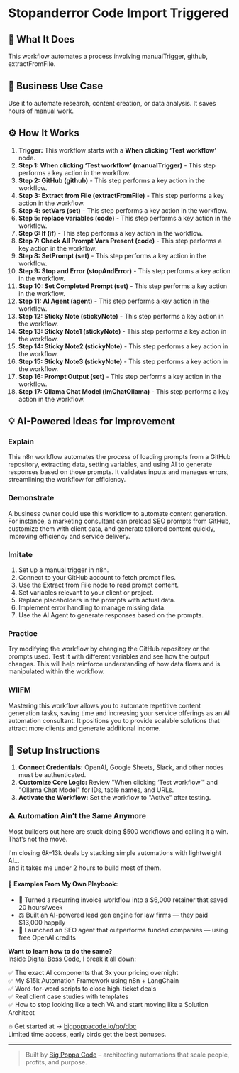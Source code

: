 # Stopanderror Code Import Triggered

## 🚀 What It Does
This workflow automates a process involving manualTrigger, github, extractFromFile.

## 💼 Business Use Case
Use it to automate research, content creation, or data analysis. It saves hours of manual work.

## ⚙️ How It Works
1.  **Trigger:** This workflow starts with a **When clicking ‘Test workflow’** node.
2. **Step 1: When clicking ‘Test workflow’ (manualTrigger)** - This step performs a key action in the workflow.
3. **Step 2: GitHub (github)** - This step performs a key action in the workflow.
4. **Step 3: Extract from File (extractFromFile)** - This step performs a key action in the workflow.
5. **Step 4: setVars (set)** - This step performs a key action in the workflow.
6. **Step 5: replace variables (code)** - This step performs a key action in the workflow.
7. **Step 6: If (if)** - This step performs a key action in the workflow.
8. **Step 7: Check All Prompt Vars Present (code)** - This step performs a key action in the workflow.
9. **Step 8: SetPrompt (set)** - This step performs a key action in the workflow.
10. **Step 9: Stop and Error (stopAndError)** - This step performs a key action in the workflow.
11. **Step 10: Set Completed Prompt (set)** - This step performs a key action in the workflow.
12. **Step 11: AI Agent (agent)** - This step performs a key action in the workflow.
13. **Step 12: Sticky Note (stickyNote)** - This step performs a key action in the workflow.
14. **Step 13: Sticky Note1 (stickyNote)** - This step performs a key action in the workflow.
15. **Step 14: Sticky Note2 (stickyNote)** - This step performs a key action in the workflow.
16. **Step 15: Sticky Note3 (stickyNote)** - This step performs a key action in the workflow.
17. **Step 16: Prompt Output (set)** - This step performs a key action in the workflow.
18. **Step 17: Ollama Chat Model (lmChatOllama)** - This step performs a key action in the workflow.

## 💡 AI-Powered Ideas for Improvement
### Explain
This n8n workflow automates the process of loading prompts from a GitHub repository, extracting data, setting variables, and using AI to generate responses based on those prompts. It validates inputs and manages errors, streamlining the workflow for efficiency.

### Demonstrate
A business owner could use this workflow to automate content generation. For instance, a marketing consultant can preload SEO prompts from GitHub, customize them with client data, and generate tailored content quickly, improving efficiency and service delivery.

### Imitate
1. Set up a manual trigger in n8n.
2. Connect to your GitHub account to fetch prompt files.
3. Use the Extract from File node to read prompt content.
4. Set variables relevant to your client or project.
5. Replace placeholders in the prompts with actual data.
6. Implement error handling to manage missing data.
7. Use the AI Agent to generate responses based on the prompts.

### Practice
Try modifying the workflow by changing the GitHub repository or the prompts used. Test it with different variables and see how the output changes. This will help reinforce understanding of how data flows and is manipulated within the workflow.

### WIIFM
Mastering this workflow allows you to automate repetitive content generation tasks, saving time and increasing your service offerings as an AI automation consultant. It positions you to provide scalable solutions that attract more clients and generate additional income.

## 🔧 Setup Instructions
1. **Connect Credentials:** OpenAI, Google Sheets, Slack, and other nodes must be authenticated.
2. **Customize Core Logic:** Review "When clicking ‘Test workflow’" and "Ollama Chat Model" for IDs, table names, and URLs.
3. **Activate the Workflow:** Set the workflow to "Active" after testing.

### ⚠️ Automation Ain’t the Same Anymore

Most builders out here are stuck doing $500 workflows and calling it a win.  
That’s not the move.  

I'm closing $6k–$13k deals by stacking simple automations with lightweight AI...  
and it takes me under 2 hours to build most of them.

#### 🧠 Examples From My Own Playbook:
- 🔁 Turned a recurring invoice workflow into a $6,000 retainer that saved 20 hours/week  
- ⚖️ Built an AI-powered lead gen engine for law firms — they paid $13,000 happily  
- 🚀 Launched an SEO agent that outperforms funded companies — using free OpenAI credits  

**Want to learn how to do the same?**  
Inside [Digital Boss Code](https://bigpoppacode.io/go/dbc), I break it all down:

✅ The exact AI components that 3x your pricing overnight  
✅ My $15k Automation Framework using n8n + LangChain  
✅ Word-for-word scripts to close high-ticket deals  
✅ Real client case studies with templates  
✅ How to stop looking like a tech VA and start moving like a Solution Architect  

🔥 Get started at → [bigpoppacode.io/go/dbc](https://bigpoppacode.io/go/dbc)  
Limited time access, early birds get the best bonuses.

---
> Built by [Big Poppa Code](https://bigpoppacode.io) – architecting automations that scale people, profits, and purpose.

